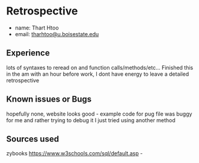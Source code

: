 # Retrospective

- name: Thart Htoo
- email: tharhtoo@u.boisestate.edu

## Experience

lots of syntaxes to reread on and function calls/methods/etc... Finished this in the am with an hour before work, I dont have energy to leave
a detailed retrospective

## Known issues or Bugs

hopefully none, website looks good - example code for pug file was buggy for me and rather trying to debug it I just tried using another method

## Sources used

zybooks
https://www.w3schools.com/sql/default.asp - 

